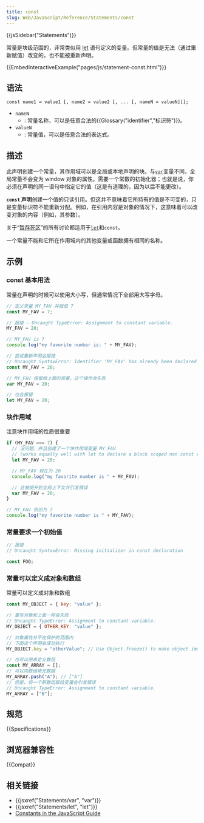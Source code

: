 ```yaml
---
title: const
slug: Web/JavaScript/Reference/Statements/const
---
```


{{jsSidebar("Statements")}}

常量是块级范围的，非常类似用 [let](/zh-CN/docs/Web/JavaScript/Reference/Statements/let) 语句定义的变量。但常量的值是无法（通过重新赋值）改变的，也不能被重新声明。

{{EmbedInteractiveExample("pages/js/statement-const.html")}}

## 语法

```plain
const name1 = value1 [, name2 = value2 [, ... [, nameN = valueN]]];
```

- `nameN`
  - : 常量名称，可以是任意合法的{{Glossary("identifier","标识符")}}。
- `valueN`
  - : 常量值，可以是任意合法的表达式。

## 描述

此声明创建一个常量，其作用域可以是全局或本地声明的块。与[`var`](/zh-CN/docs/Web/JavaScript/Reference/Statements/var)变量不同，全局常量不会变为 window 对象的属性。需要一个常数的初始化器；也就是说，你必须在声明的同一语句中指定它的值（这是有道理的，因为以后不能更改）。

**`const` 声明**创建一个值的只读引用。但这并不意味着它所持有的值是不可变的，只是变量标识符不能重新分配。例如，在引用内容是对象的情况下，这意味着可以改变对象的内容（例如，其参数）。

关于“[暂存死区](/zh-CN/docs/Web/JavaScript/Reference/Statements/let#Temporal_dead_zone_and_errors_with_let)”的所有讨论都适用于[`let`](/zh-CN/docs/Web/JavaScript/Reference/Statements/let)和`const`。

一个常量不能和它所在作用域内的其他变量或函数拥有相同的名称。

## 示例

### const 基本用法

常量在声明的时候可以使用大小写，但通常情况下全部用大写字母。

```js
// 定义常量 MY_FAV 并赋值 7
const MY_FAV = 7;

// 报错 - Uncaught TypeError: Assignment to constant variable.
MY_FAV = 20;

// MY_FAV is 7
console.log("my favorite number is: " + MY_FAV);

// 尝试重新声明会报错
// Uncaught SyntaxError: Identifier 'MY_FAV' has already been declared
const MY_FAV = 20;

// MY_FAV 保留给上面的常量，这个操作会失败
var MY_FAV = 20;

// 也会报错
let MY_FAV = 20;
```

### 块作用域

注意块作用域的性质很重要

```js
if (MY_FAV === 7) {
  // 没问题，并且创建了一个块作用域变量 MY_FAV
  // (works equally well with let to declare a block scoped non const variable)
  let MY_FAV = 20;

  // MY_FAV 现在为 20
  console.log("my favorite number is " + MY_FAV);

  // 这被提升到全局上下文并引发错误
  var MY_FAV = 20;
}

// MY_FAV 依旧为 7
console.log("my favorite number is " + MY_FAV);
```

### 常量要求一个初始值

```js
// 报错
// Uncaught SyntaxError: Missing initializer in const declaration

const FOO;
```

### 常量可以定义成对象和数组

常量可以定义成对象和数组

```js
const MY_OBJECT = { key: "value" };

// 重写对象和上面一样会失败
// Uncaught TypeError: Assignment to constant variable.
MY_OBJECT = { OTHER_KEY: "value" };

// 对象属性并不在保护的范围内
// 下面这个声明会成功执行
MY_OBJECT.key = "otherValue"; // Use Object.freeze() to make object immutable

// 也可以用来定义数组
const MY_ARRAY = [];
// 可以向数组填充数据
MY_ARRAY.push("A"); // ["A"]
// 但是，将一个新数组赋给变量会引发错误
// Uncaught TypeError: Assignment to constant variable.
MY_ARRAY = ["B"];
```

## 规范

{{Specifications}}

## 浏览器兼容性

{{Compat}}

## 相关链接

- {{jsxref("Statements/var", "var")}}
- {{jsxref("Statements/let", "let")}}
- [Constants in the JavaScript Guide](/zh-CN/docs/Web/JavaScript/Guide/Grammar_and_types#Constants)

